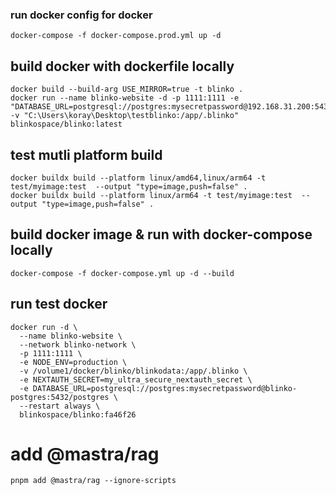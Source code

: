 ### run docker config for docker
```
docker-compose -f docker-compose.prod.yml up -d
```

## build docker with dockerfile locally
```
docker build --build-arg USE_MIRROR=true -t blinko .
docker run --name blinko-website -d -p 1111:1111 -e "DATABASE_URL=postgresql://postgres:mysecretpassword@192.168.31.200:5438/postgres"  -v "C:\Users\koray\Desktop\testblinko:/app/.blinko" blinkospace/blinko:latest
``` 

## test mutli platform build
```
docker buildx build --platform linux/amd64,linux/arm64 -t test/myimage:test  --output "type=image,push=false" .
docker buildx build --platform linux/arm64 -t test/myimage:test  --output "type=image,push=false" .
```

## build docker image & run with docker-compose locally
```
docker-compose -f docker-compose.yml up -d --build
```


## run test docker
``` 
docker run -d \
  --name blinko-website \
  --network blinko-network \
  -p 1111:1111 \
  -e NODE_ENV=production \
  -v /volume1/docker/blinko/blinkodata:/app/.blinko \
  -e NEXTAUTH_SECRET=my_ultra_secure_nextauth_secret \
  -e DATABASE_URL=postgresql://postgres:mysecretpassword@blinko-postgres:5432/postgres \
  --restart always \
  blinkospace/blinko:fa46f26
```

# add @mastra/rag
```
pnpm add @mastra/rag --ignore-scripts
```
